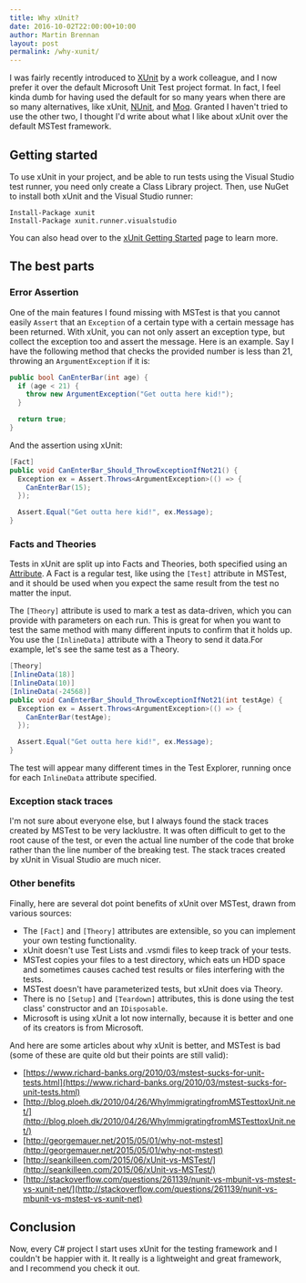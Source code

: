 ```yaml
---
title: Why xUnit?
date: 2016-10-02T22:00:00+10:00
author: Martin Brennan
layout: post
permalink: /why-xunit/
---
```


I was fairly recently introduced to [XUnit](https://xunit.github.io/) by a work colleague, and I now prefer it over the default Microsoft Unit Test project format. In fact, I feel kinda dumb for having used the default for so many years when there are so many alternatives, like xUnit, [NUnit](http://www.nunit.org/), and [Moq](https://github.com/Moq/moq4). Granted I haven't tried to use the other two, I thought I'd write about what I like about xUnit over the default MSTest framework.<!--more-->

## Getting started

To use xUnit in your project, and be able to run tests using the Visual Studio test runner, you need only create a Class Library project. Then, use NuGet to install both xUnit and the Visual Studio runner:

```
Install-Package xunit
Install-Package xunit.runner.visualstudio
```

You can also head over to the [xUnit Getting Started](https://xunit.github.io/docs/getting-started-desktop.html) page to learn more.

## The best parts

### Error Assertion

One of the main features I found missing with MSTest is that you cannot easily `Assert` that an `Exception` of a certain type with a certain message has been returned. With xUnit, you can not only assert an exception type, but collect the exception too and assert the message. Here is an example. Say I have the following method that checks the provided number is less than 21, throwing an `ArgumentException` if it is:

```csharp
public bool CanEnterBar(int age) {
  if (age < 21) {
    throw new ArgumentException("Get outta here kid!");
  }

  return true;
}
```

And the assertion using xUnit:

```csharp
[Fact]
public void CanEnterBar_Should_ThrowExceptionIfNot21() {
  Exception ex = Assert.Throws<ArgumentException>(() => {
    CanEnterBar(15);
  });

  Assert.Equal("Get outta here kid!", ex.Message);
}
```

### Facts and Theories

Tests in xUnit are split up into Facts and Theories, both specified using an [Attribute](https://msdn.microsoft.com/en-us/library/mt653979.aspx). A Fact is a regular test, like using the `[Test]` attribute in MSTest, and it should be used when you expect the same result from the test no matter the input.

The `[Theory]` attribute is used to mark a test as data-driven, which you can provide with parameters on each run. This is great for when you want to test the same method with many different inputs to confirm that it holds up. You use the `[InlineData]` attribute with a Theory to send it data.For example, let's see the same test as a Theory.

```csharp
[Theory]
[InlineData(18)]
[InlineData(10)]
[InlineData(-24568)]
public void CanEnterBar_Should_ThrowExceptionIfNot21(int testAge) {
  Exception ex = Assert.Throws<ArgumentException>(() => {
    CanEnterBar(testAge);
  });

  Assert.Equal("Get outta here kid!", ex.Message);
}
```

The test will appear many different times in the Test Explorer, running once for each `InlineData` attribute specified.

### Exception stack traces

I'm not sure about everyone else, but I always found the stack traces created by MSTest to be very lacklustre. It was often difficult to get to the root cause of the test, or even the actual line number of the code that broke rather than the line number of the breaking test. The stack traces created by xUnit in Visual Studio are much nicer.

### Other benefits

Finally, here are several dot point benefits of xUnit over MSTest, drawn from various sources:

- The `[Fact]` and `[Theory]` attributes are extensible, so you can implement your own testing functionality.
- xUnit doesn't use Test Lists and .vsmdi files to keep track of your tests.
- MSTest copies your files to a test directory, which eats un HDD space and sometimes causes cached test results or files interfering with the tests.
- MSTest doesn't have parameterized tests, but xUnit does via Theory.
- There is no `[Setup]` and `[Teardown]` attributes, this is done using the test class' constructor and an `IDisposable`.
- Microsoft is using xUnit a lot now internally, because it is better and one of its creators is from Microsoft.

And here are some articles about why xUnit is better, and MSTest is bad (some of these are quite old but their points are still valid):

- [https://www.richard-banks.org/2010/03/mstest-sucks-for-unit-tests.html](https://www.richard-banks.org/2010/03/mstest-sucks-for-unit-tests.html)
- [http://blog.ploeh.dk/2010/04/26/WhyImmigratingfromMSTesttoxUnit.net/](http://blog.ploeh.dk/2010/04/26/WhyImmigratingfromMSTesttoxUnit.net/)
- [http://georgemauer.net/2015/05/01/why-not-mstest](http://georgemauer.net/2015/05/01/why-not-mstest)
- [http://seankilleen.com/2015/06/xUnit-vs-MSTest/](http://seankilleen.com/2015/06/xUnit-vs-MSTest/)
- [http://stackoverflow.com/questions/261139/nunit-vs-mbunit-vs-mstest-vs-xunit-net/](http://stackoverflow.com/questions/261139/nunit-vs-mbunit-vs-mstest-vs-xunit-net)

## Conclusion

Now, every C# project I start uses xUnit for the testing framework and I couldn't be happier with it. It really is a lightweight and great framework, and I recommend you check it out.
